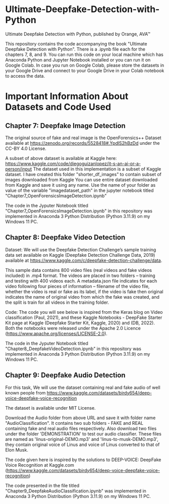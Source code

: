 # Ultimate-Deepfake-Detection-with-Python
Ultimate Deepfake Detection with Python, published by Orange, AVA™

This repository contains the code accompanying the book "Ultimate Deepfake Detection with Python".
There is a .ipynb file each for the chapters 7, 8, and 9.
You can run this code on your local machine which has Anaconda Python and Jupyter Notebook installed or you can run it on Google Colab. In case you run on Google Colab, please store the datasets in your Google Drive and connect to your Google Drive in your Colab notebook to access the data.


# Important Information About Datasets and Code Used

## Chapter 7: Deepfake Image Detection 

The original source of fake and real image is the OpenForensics++ Dataset available at https://zenodo.org/records/5528418#.YpdlS2hBzDd under the CC-BY 4.0 License.

A subset of above dataset is available at Kaggle here: https://www.kaggle.com/code/diegoguizanlopez/it-s-an-ai-or-a-person/input
The dataset used in this implementation is a subset of Kaggle dataset.
I have created this folder "shorter_df_images" to contain subset of images downloaded from Kaggle
You can use entire dataset downloaded from Kaggle and save it using any name. Use the name of your folder 
as value of the variable "imagedataset_path" in the jupyter notebook titled "Chapter7_OpenForensicsImageDetection.ipynb"


The code in the Jyputer Notebook titled "Chapter7_OpenForensicsImageDetection.ipynb" in this repository was implemented in Anaconda 3 Python Distribution (Python 3.11.9) on my Windows 11 PC. 



## Chapter 8: Deepfake Video Detection
Dataset: 
We will use the Deepfake Detection Challenge’s sample training data set available on Kaggle (Deepfake Detection Challenge Data, 2019) available at https://www.kaggle.com/c/deepfake-detection-challenge/data. 

This sample data contains 800 video files (real videos and fake videos included) in .mp4 format. The videos are placed in two folders – training and testing with 400 videos each. A metadata.json file indicates for each video following four pieces of information – filename of the video file, whether the video is real or fake as its label, if the video is fake then original indicates the name of original video from which the fake was created, and the split is train for all videos in the training folder.

Code:
The code you will see below is inspired from the Keras blog on Video classification (Paul, 2021), and these Kaggle Notebooks - DeepFake Starter Kit page at Kaggle (Deepfake Starter Kit, Kaggle, 2020) and (DB, 2022). Both the notebooks were released under the Apache 2.0 Licence (https://www.apache.org/licenses/LICENSE-2.0). 

The code in the Jyputer Notebook titled "Chapter8_DeepfakeVideoDetection.ipynb" in this repository was implemented in Anaconda 3 Python Distribution (Python 3.11.9) on my Windows 11 PC. 


## Chapter 9: Deepfake Audio Detection

For this task, We will use the dataset containing real and fake audio of well known people from https://www.kaggle.com/datasets/birdy654/deep-voice-deepfake-voice-recognition

The dataset is available under MIT License.

Download the Audio folder from above URL and save it with folder name "AudioClassification". It contains two sub folders - FAKE and REAL containing fake and real audio files respectively. Also download two files under the folder 'DEMONSTRATION' to test our audio classifier. These files are named as 'linus-original-DEMO.mp3' and 'linus-to-musk-DEMO.mp3', they contain original voice of Linus and voice of Linus converted to that of Elon Musk.

The code given here is inspired by the solutions to DEEP-VOICE: DeepFake Voice Recognition at Kaggle.com (https://www.kaggle.com/datasets/birdy654/deep-voice-deepfake-voice-recognition)

The code presented in the file titled "Chapter9_DeepfakeAudioClassification.ipynb" was implemented in Anaconda 3 Python Distribution (Python 3.11.9) on my Windows 11 PC.

